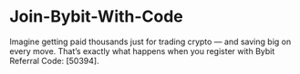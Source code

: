 # Join-Bybit-With-Code
Imagine getting paid thousands just for trading crypto — and saving big on every move. That’s exactly what happens when you register with Bybit Referral Code: [50394].
